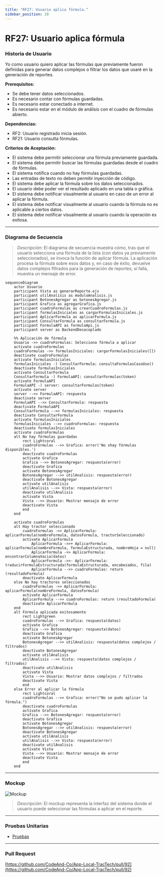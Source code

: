 ```yaml
---
title: "RF27: Usuario aplica fórmula."  
sidebar_position: 28
---
```


# RF27: Usuario aplica fórmula

### Historia de Usuario

Yo como usuario quiero aplicar las fórmulas que previamente fueron definidas para generar datos complejos o filtrar los datos que usaré en la generación de reportes.

  **Prerequisitos:**
  - Se debe tener datos seleccionados.
  - Es necesario contar con fórmulas guardadas.
  - Es necesario estar conectado a internet.
  - Es necesario estar en el módulo de análisis con el cuadro de fórmulas abierto.

  **Dependencias:**
  - RF2: Usuario registrado inicia sesión.
  - RF21: Usuario consulta fórmulas.

  **Criterios de Aceptación:**
  - El sistema debe permitir seleccionar una fórmula previamente guardada.
  - El sistema debe permitir buscar las fórmulas guardadas desde el cuadro de fórmulas.
  - El sistema notifica cuando no hay fórmulas guardadas.
  - Las entradas de texto no deben permitir inyección de código.
  - El sistema debe aplicar la fórmula sobre los datos seleccionados.
  - El usuario debe poder ver el resultado aplicado en una tabla o gráfica.
  - El sistema debe notificar visualmente al usuario en caso de un error al aplicar la fórmula.
  - El sistema debe notificar visualmente al usuario cuando la fórmula no es aplicable a ciertos datos.
  - El sistema debe notificar visualmente al usuario cuando la operación es exitosa.
  
---

### Diagrama de Secuencia

> *Descripción*: El diagrama de secuencia muestra cómo, tras que el usuario selecciona una fórmula de la lista (con datos ya previamente seleccionados), se invoca la función de aplicar fórmula. La aplicación procesa la fórmula sobre esos datos y, en caso de éxito, devuelve datos complejos filtrados para la generación de reportes; si falla, muestra un mensaje de error.

```mermaid
sequenceDiagram
    actor Usuario
    participant Vista as generarReporte.ejs
    participant utilAnalisis as moduloAnalisis.js
    participant BotonesAgregar as botonesAgregar.js
    participant Grafica as agregarGrafica.js
    participant cuadroFormulas as crearCuadroFormulas.js
    participant formulasIniciales as cargarFormulasIniciales.js
    participant AplicarFormula as aplicarFormula.js
    participant ConsultarFormula as consultarFormula.js
    participant FormulaAPI as formulaApi.js
    participant server as BackendDesacoplado

    %% Aplicación de fórmula
    Usuario ->> cuadroFormulas: Selecciona fórmula a aplicar
    activate cuadroFormulas
    cuadroFormulas ->> formulasIniciales: cargarFormulasIniciales([])
    deactivate cuadroFormulas
    activate formulasIniciales
    formulasIniciales -) ConsultarFormula: consultaFormulasCasoUso()
    deactivate formulasIniciales
    activate ConsultarFormula
    ConsultarFormula -) FormulaAPI: consultarFormulas(token)
    activate FormulaAPI
    FormulaAPI -) server: consultarFormulas(token)
    activate server
    server -->> FormulaAPI: respuesta
    deactivate server
    FormulaAPI -->> ConsultarFormula: respuesta
    deactivate FormulaAPI
    ConsultarFormula -->> formulasIniciales: respuesta
    deactivate ConsultarFormula
    activate formulasIniciales
    formulasIniciales -->> cuadroFormulas: respuesta
    deactivate formulasIniciales
    activate cuadroFormulas
    alt No hay fórmulas guardadas
        rect Lightcoral
        cuadroFormulas -->> Grafica: error('No shay fórmulas disponibles.')
        deactivate cuadroFormulas
        activate Grafica
        Grafica -->> BotonesAgregar: respuesta(error)
        deactivate Grafica
        activate BotonesAgregar
        BotonesAgregar -->> utilAnalisis: respuesta(error)
        deactivate BotonesAgregar
        activate utilAnalisis
        utilAnalisis -->> Vista: respuesta(error)
        deactivate utilAnalisis
        activate Vista
        Vista -->> Usuario: Mostrar mensaje de error
        deactivate Vista
        end
    end 

    activate cuadroFormulas
    alt Hay tractor seleccionado
        cuadroFormulas ->> AplicarFormula: aplicarFormula(nombreFormula, datosFormula, tractorSeleccionado)
        activate AplicarFormula
            AplicarFormula ->>+ AplicarFormula: aplicarFormula(nombreFormula, formulaEstructurada, nombreHoja = null)
            AplicarFormula ->> AplicarFormula: encontrarColumnaVacia(datos)
            AplicarFormula ->>- AplicarFormula: traducirFormulaEstructurada(formulaEstructurada, encabezados, fila)
            AplicarFormula -->> cuadroFormulas: return (resultadoFormula)
        deactivate AplicarFormula
    else No hay tractores seleccionados
        cuadroFormulas ->> AplicarFormula: aplicarFormula(nombreFormula, datosFormula)
        activate AplicarFormula
        AplicarFormula -->> cuadroFormulas: return (resultadoFormula)
        deactivate AplicarFormula
    end
    alt Fórmula aplicada exitosamente
        rect Lightgreen
        cuadroFormulas -->> Grafica: respuesta(datos)
        activate Grafica
        Grafica -->> BotonesAgregar: respuesta(datos)
        deactivate Grafica
        activate BotonesAgregar
        BotonesAgregar -->> utilAnalisis: respuesta(datos complejos / filtrados)
        deactivate BotonesAgregar
        activate utilAnalisis
        utilAnalisis -->> Vista: respuesta(datos complejos / filtrados)
        deactivate utilAnalisis
        activate Vista
        Vista -->> Usuario: Mostrar datos complejos / filtrados
        deactivate Vista
        end
    else Error al aplicar la fórmula
        rect Lightcoral
        cuadroFormulas -->> Grafica: error("No se pudo aplicar la fórmula.")
        deactivate cuadroFormulas
        activate Grafica
        Grafica -->> BotonesAgregar: respuesta(error)
        deactivate Grafica
        activate BotonesAgregar
        BotonesAgregar -->> utilAnalisis: respuesta(error)
        deactivate BotonesAgregar
        activate utilAnalisis
        utilAnalisis -->> Vista: respuesta(error)
        deactivate utilAnalisis
        activate Vista
        Vista -->> Usuario: Mostrar mensaje de error
        deactivate Vista
        end
    end

```


---

### Mockup

![Mockup](./mockups/MockupAnálisis2.png)

> *Descripción*: El mockup representa la interfaz del sistema donde el usuario puede seleccionar las fórmulas a aplicar en el reporte.

---

### Pruebas Unitarias 

  - [Pruebas](https://docs.google.com/spreadsheets/d/1W-JW32dTsfI22-Yl5LydMhiu-oXHH_xo3hWvK6FHeLw/edit?gid=2009483418#gid=2009483418)

---

### Pull Request
[https://github.com/CodeAnd-Co/App-Local-TracTech/pull/92](https://github.com/CodeAnd-Co/App-Local-TracTech/pull/92)
